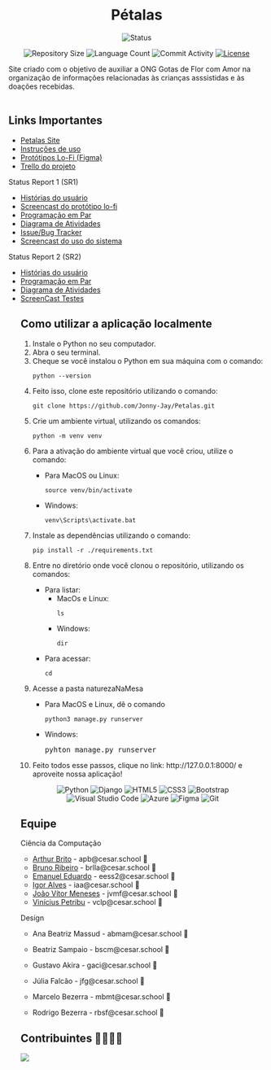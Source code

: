 <h1 align="center">Pétalas</h1>

<p align="center">
  <img
    src="https://img.shields.io/badge/Status-Em%20desenvolvimento-green?style=flat-square"
    alt="Status"
  />
</p>

<p align="center">
  <img
    src="https://img.shields.io/github/repo-size/Jonny-Jay/Petalas?style=flat"
    alt="Repository Size"
  />
  <img
    src="https://img.shields.io/github/languages/count/Jonny-Jay/Petalas?style=flat&logo=python"
    alt="Language Count"
  />
  <img
    src="https://img.shields.io/github/commit-activity/t/Jonny-Jay/Petalas?style=flat&logo=github"
    alt="Commit Activity"
  />
  <a href="LICENSE.md"
    ><img
      src="https://img.shields.io/github/license/Jonny-Jay/Petalas"
      alt="License"
  /></a>
</p>

<p>
  Site criado com o objetivo de auxiliar a ONG Gotas de Flor com Amor na organização de informações relacionadas às crianças asssistidas e às doações recebidas.
  <br />
  <br />
</p>

<h2>Links Importantes</h2>
<ul>
  <li>
    <a href="https://petalas.azurewebsites.net">Petalas Site</a>
  </li>
  <li>
    <a
      href="https://docs.google.com/document/d/1a5kTBLDb710azFYfHj66hniaKDi7ft57ajdeN_SQQok/edit"
      >Instruções de uso</a
    >
  </li>
  <li>
    <a
      href="https://www.figma.com/file/zI0c4oozaZSB8tJWSXG0hi/LO-FI-p%C3%A9talas?type=design&node-id=0-1&mode=design&t=VV010uN7oL5XlviK-0"
      >Protótipos Lo-Fi (Figma)</a
    >
  </li>
  <li>
    <a
      href="https://trello.com/invite/b/KmRWKFG5/ATTI4df69d1d0a900c0ebd9890a5846090e2A06981B0/projetos"
      >Trello do projeto</a
    >
  </li>
</ul>

<p>Status Report 1 (SR1)</p>
<ul>
  <li>
    <a
      href="https://docs.google.com/document/d/1iQNB5QMGJxw8iCMjCIQ4oLCSGe9qLoX5X6_qNVmZIcw/edit?usp=drive_link"
      >Histórias do usuário</a
    >
  </li>
  <li>
    <a
      href="https://drive.google.com/file/d/15agELfIYmGEonoYUZ2U4N_vbTcn13H4S/view?usp=drive_link"
      >Screencast do protótipo lo-fi</a
    >
  </li>
  <li>
    <a
      href="https://docs.google.com/document/d/12WzarDKRioVPRG49SQ_295nON9rk74GDR3W6Ke5bvbA/edit"
      >Programação em Par</a
    >
  </li>
  <li>
    <a
      href="https://drive.google.com/file/d/1tuLJS6vCmWwoGI2LQy5c9BHb0-xOlC_K/view?usp=sharing"
      >Diagrama de Atividades</a
    >
  </li>
  <li>
    <a
      href="https://drive.google.com/file/d/1EHfK1jxDRtIVWjtKVBtBhs103WK0IwG1/view?usp=sharing"
      >Issue/Bug Tracker</a
    >
  </li>
  <li>
    <a
      href="https://drive.google.com/file/d/1IqPxIzbbWtKngDhT7-7hSn2pxOmCAMjO/view?usp=sharing"
      >Screencast do uso do sistema</a
    >
  </li>
</ul>

<p>Status Report 2 (SR2)</p>
<ul>
  <li>
    <a
      href="https://docs.google.com/document/d/1iQNB5QMGJxw8iCMjCIQ4oLCSGe9qLoX5X6_qNVmZIcw/edit?usp=drive_link"
      >Histórias do usuário</a
    >
  </li>
  <li>
    <a
      href="https://docs.google.com/document/d/12WzarDKRioVPRG49SQ_295nON9rk74GDR3W6Ke5bvbA/edit"
      >Programação em Par</a
    >
  </li>
  <li>
    <a
      href="https://drive.google.com/file/d/1cscw2HxrJvH8hKqrHuIAI_8h0LYtzsJ3/view?usp=drive_link"
      >Diagrama de Atividades</a
    >
  </li>
  <li>
    <a
      href="https://drive.google.com/drive/u/1/folders/1EMyuLHtG5cpK_m_6_LHvhgKH7w5mCK0M"
      >ScreenCast Testes</a
    >
  </li>
  
  
<h2>Como utilizar a aplicação localmente</h2>
<ol>
  <li>Instale o Python no seu computador.</li>
  <li>Abra o seu terminal.</li>
  <li>Cheque se você instalou o Python em sua máquina com o comando:</li>
  <pre><code>python --version</code></pre>
  <li>Feito isso, clone este repositório utilizando o comando:</li>
  <pre><code>git clone https://github.com/Jonny-Jay/Petalas.git</code></pre>
  <li>Crie um ambiente virtual, utilizando os comandos:</li>
  <pre><code>python -m venv venv</code></pre>
  <li>
    Para a ativação do ambiente virtual que você criou, utilize o comando:
  </li>
  <ul>
    <li>Para MacOS ou Linux:</li>
    <pre><code>source venv/bin/activate</code></pre>
    <li>Windows:</li>
    <pre><code>venv\Scripts\activate.bat</code></pre>
  </ul>
  <li>Instale as dependências utilizando o comando:</li>
  <pre><code>pip install -r ./requirements.txt</code></pre>
  <li>
    Entre no diretório onde você clonou o repositório, utilizando os comandos:
  </li>
  <ul>
    <li>
      Para listar:
      <ul>
        <li>
          MacOs e Linux:
          <pre><code>ls</code></pre>
        </li>
        <li>Windows:</li>
        <pre><code>dir</code></pre>
      </ul>
    </li>
    <li>Para acessar:</li>
    <pre><code>cd</code></pre>
  </ul>
  <li>Acesse a pasta naturezaNaMesa</li>
  <ul>
    <li>Para MacOS e Linux, dê o comando</li>
    <pre><code>python3 manage.py runserver</code></pre>
    <li>Windows:</li>
    <pre>pyhton manage.py runserver</pre>
  </ul>
  <li>
    Feito todos esse passos, clique no link: http://127.0.0.1:8000/ e aproveite
    nossa aplicação!
  </li>
</ol>

<p align="center">
  <img
    src="https://img.shields.io/badge/python-3670A0?style=for-the-badge&logo=python&logoColor=ffdd54"
    alt="Python"
  />
  <img
    src="https://img.shields.io/badge/django-%23092E20.svg?style=for-the-badge&logo=django&logoColor=white"
    alt="Django"
  />
  <img
    src="https://img.shields.io/badge/html5-%23E34F26.svg?style=for-the-badge&logo=html5&logoColor=white"
    alt="HTML5"
  />
  <img
    src="https://img.shields.io/badge/css3-%231572B6.svg?style=for-the-badge&logo=css3&logoColor=white"
    alt="CSS3"
  />
  <img
    src="https://img.shields.io/badge/bootstrap-%238511FA.svg?style=for-the-badge&logo=bootstrap&logoColor=white"
    alt="Bootstrap"
  />
  <img
    src="https://img.shields.io/badge/Visual%20Studio%20Code-0078d7.svg?style=for-the-badge&logo=visual-studio-code&logoColor=white"
    alt="Visual Studio Code"
  />
  <img
    src="https://img.shields.io/badge/azure-%230072C6.svg?style=for-the-badge&logo=microsoftazure&logoColor=white"
    alt="Azure"
  />
  <img
    src="https://img.shields.io/badge/figma-%23F24E1E.svg?style=for-the-badge&logo=figma&logoColor=white"
    alt="Figma"
  />
  <img
    src="https://img.shields.io/badge/git-%23F05033.svg?style=for-the-badge&logo=git&logoColor=white"
    alt="Git"
  />
</p>

<h2>Equipe</h2>
<p>Ciência da Computação</p>
<ul>
  <li>
    <a href="https://github.com/ArthurpBrito">Arthur Brito</a> -
    apb@cesar.school 📩
  </li>
  <li>
    <a href="https://github.com/brunoribeirol">Bruno Ribeiro</a> -
    brlla@cesar.school 📩
  </li>
  <li>
    <a href="https://github.com/couboii">Emanuel Eduardo</a> -
    eess2@cesar.school 📩
  </li>
  <li>
    <a href="https://github.com/iaa877">Igor Alves</a> - iaa@cesar.school 📩
  </li>
  <li>
    <a href="https://github.com/Jonny-Jay">João Vítor Meneses</a> -
    jvmf@cesar.school 📩
  </li>
  <li>
    <a href="https://github.com/vinipetribu">Vinícius Petribu</a> -
    vclp@cesar.school 📩
  </li>
</ul>
<p>Design</p>
<ul>
  <li>
    <p>Ana Beatriz Massud - abmam@cesar.school 📩</p>
  </li>
  <li>
    <p>Beatriz Sampaio - bscm@cesar.school 📩</p>
  </li>
  <li>
    <p>Gustavo Akira - gaci@cesar.school 📩</p>
  </li>
  <li>
    <p>Júlia Falcão - jfg@cesar.school 📩</p>
  </li>
  <li>
    <p>Marcelo Bezerra - mbmt@cesar.school 📩</p>
  </li>
  <li>
    <p>Rodrigo Bezerra - rbsf@cesar.school 📩</p>
  </li>
</ul>

<h2>Contribuintes 👨‍👩‍👧‍👦</h2>
<a href="https://github.com/Jonny-Jay/Petalas/graphs/contributors">
  <img src="https://contrib.rocks/image?repo=Jonny-Jay/Petalas" />
</a>
